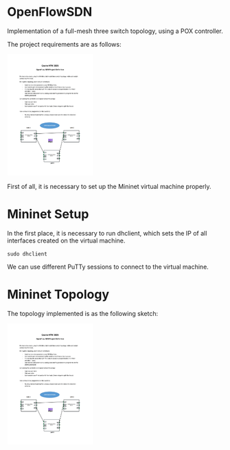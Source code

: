 # OpenFlowSDN
Implementation of a full-mesh three switch topology, using a POX controller.

The project requirements are as follows:

<img src="images/requirements.png" width="200">


First of all, it is necessary to set up the Mininet virtual machine properly.

# Mininet Setup
In the first place, it is necessary to run dhclient, which sets the IP of all interfaces created on the virtual machine.
```
sudo dhclient
```
We can use different PuTTy sessions to connect to the virtual machine. 

# Mininet Topology
The topology implemented is as the following sketch:

<img src="images/requirements.png" width="200">
